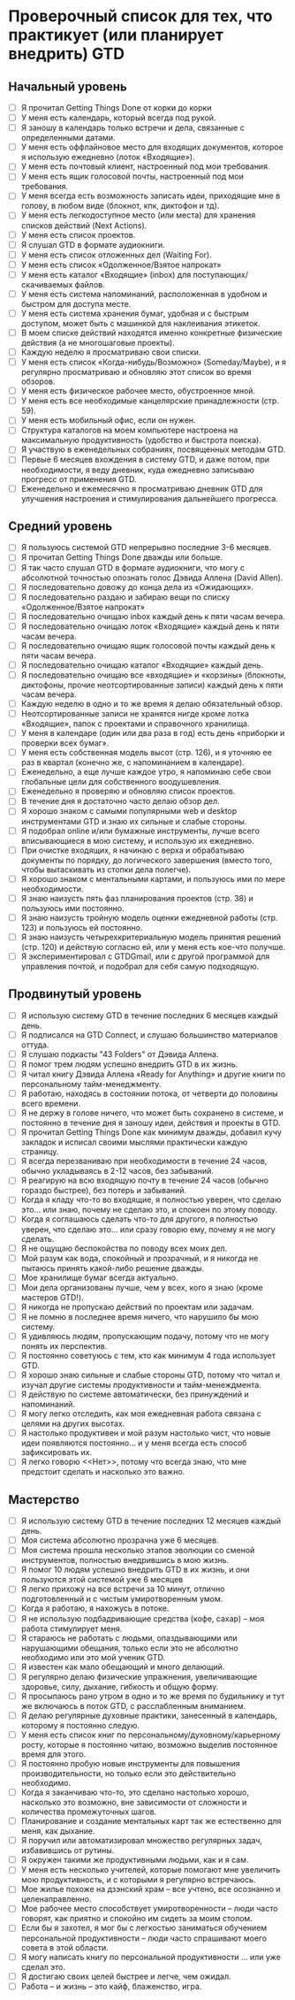 Проверочный список для тех, что практикует (или планирует внедрить) GTD
=======================================================================

Начальный уровень
-----------------

- [ ] Я прочитал Getting Things Done от корки до корки
- [ ] У меня есть календарь, который всегда под рукой.
- [ ] Я заношу в календарь только встречи и дела, связанные с определенными датами.
- [ ] У меня есть оффлайновое место для входящих документов, которое я использую ежедневно (лоток «Входящие»).
- [ ] У меня есть почтовый клиент, настроенный под мои требования.
- [ ] У меня есть ящик голосовой почты, настроенный под мои требования.
- [ ] У меня всегда есть возможность записать идеи, приходящие мне в голову, в любом виде (блокнот, кпк, диктофон и тд).
- [ ] У меня есть легкодоступное место (или места) для хранения списков действий (Next Actions).
- [ ] У меня есть список проектов.
- [ ] Я слушал GTD в формате аудиокниги.
- [ ] У меня есть список отложенных дел (Waiting For).
- [ ] У меня есть список «Одолженное/Взятое напрокат»
- [ ] У меня есть каталог «Входящие» (inbox) для поступающих/скачиваемых файлов.
- [ ] У меня есть система напоминаний, расположенная в удобном и быстром для доступа месте.
- [ ] У меня есть система хранения бумаг, удобная и с быстрым доступом, может быть с машинкой для наклеивания этикеток.
- [ ] В моем списке действий находятся именно конкретные физические действия (а не многошаговые проекты).
- [ ] Каждую неделю я просматриваю свои списки.
- [ ] У меня есть список «Когда-нибудь/Возможно» (Someday/Maybe), и я регулярно просматриваю и обновляю этот список во время обзоров.
- [ ] У меня есть физическое рабочее место, обустроенное мной.
- [ ] У меня есть все необходимые канцелярские принадлежности (стр. 59).
- [ ] У меня есть мобильный офис, если он нужен.
- [ ] Структура каталогов на моем компьютере настроена на максимальную продуктивность (удобство и быстрота поиска).
- [ ] Я участвую в еженедельных собраниях, посвященных методам GTD.
- [ ] Первые 6 месяцев вхождения в систему GTD, и даже потом, при необходимости, я веду дневник, куда ежедневно записываю прогресс от применения GTD.
- [ ] Еженедельно и ежемесячно я просматриваю дневник GTD для улучшения настроения и стимулирования дальнейшего прогресса.

Средний уровень
---------------

- [ ] Я пользуюсь системой GTD непрерывно последние 3-6 месяцев.
- [ ] Я прочитал Getting Things Done дважды или больше.
- [ ] Я так часто слушал GTD в формате аудиокниги, что могу с абсолютной точностью опознать голос Дэвида Аллена (David Allen).
- [ ] Я последовательно довожу до конца дела из «Ожидающих».
- [ ] Я последовательно раздаю и забираю вещи по списку «Одолженное/Взятое напрокат»
- [ ] Я последовательно очищаю inbox каждый день к пяти часам вечера.
- [ ] Я последовательно очищаю лоток «Входящие» каждый день к пяти часам вечера.
- [ ] Я последовательно очищаю ящик голосовой почты каждый день к пяти часам вечера.
- [ ] Я последовательно очищаю каталог «Входящие» каждый день.
- [ ] Я последовательно очищаю все «входящие» и «корзины» (блокноты, диктофоны, прочие неотсортированные записи) каждый день к пяти часам вечера.
- [ ] Каждую неделю в одно и то же время я делаю обязательный обзор.
- [ ] Неотсортированные записи не хранятся нигде кроме лотка «Входящие», папок с проектами и справочного хранилища.
- [ ] У меня в календаре (один или два раза в год) есть день «приборки и проверки всех бумаг».
- [ ] У меня есть собственная модель высот (стр. 126), и я уточняю ее раз в квартал (конечно же, с напоминанием в календаре).
- [ ] Еженедельно, а еще лучше каждое утро, я напоминаю себе свои глобальные цели для собственного воодушевления.
- [ ] Еженедельно я проверяю и обновляю список проектов.
- [ ] В течение дня я достаточно часто делаю обзор дел.
- [ ] Я хорошо знаком с самыми популярными web и desktop инструментами GTD и знаю их сильные и слабые стороны.
- [ ] Я подобрал online и/или бумажные инструменты, лучше всего вписывающиеся в мою систему, и использую их ежедневно.
- [ ] При очистке входящих, я начинаю с верха и обрабатываю документы по порядку, до логического завершения (вместо того, чтобы вытаскивать из стопки дела полегче).
- [ ] Я хорошо знаком с ментальными картами, и пользуюсь ими по мере необходимости.
- [ ] Я знаю наизусть пять фаз планирования проектов (стр. 38) и пользуюсь ими постоянно.
- [ ] Я знаю наизусть тройную модель оценки ежедневной работы (стр. 123) и пользуюсь ей постоянно.
- [ ] Я знаю наизусть четырехкритериальную модель принятия решений (стр. 120) и действую согласно ей, или у меня есть кое-что получше.
- [ ] Я экспериментировал с GTDGmail, или с другой программой для управления почтой, и подобрал для себя самую подходящую.

Продвинутый уровень
-------------------

- [ ] Я использую систему GTD в течение последних 6 месяцев каждый день.
- [ ] Я подписался на GTD Connect, и слушаю большинство материалов оттуда.
- [ ] Я слушаю подкасты "43 Folders" от Дэвида Аллена.
- [ ] Я помог трем людям успешно внедрить GTD в их жизнь.
- [ ] Я читал книгу Дэвида Аллена «Ready for Anything» и другие книги по персональному тайм-менеджменту.
- [ ] Я работаю, находясь в состоянии потока, от четверти до половины всего времени.
- [ ] Я не держу в голове ничего, что может быть сохранено в системе, и постоянно в течение дня я заношу идеи, действия и проекты в GTD.
- [ ] Я прочитал Getting Things Done как минимум дважды, добавил кучу закладок и исписал своими мыслями практически каждую страницу.
- [ ] Я всегда перезваниваю при необходимости в течение 24 часов, обычно укладываясь в 2-12 часов, без забываний.
- [ ] Я реагирую на всю входящую почту в течение 24 часов (обычно гораздо быстрее), без потерь и забываний.
- [ ] Когда я кладу что-то во входящие, я полностью уверен, что сделаю это… или знаю, почему не сделаю это, и спокоен по этому поводу.
- [ ] Когда я соглашаюсь сделать что-то для другого, я полностью уверен, что сделаю это… или сразу говорю ему, почему я не могу сделать.
- [ ] Я не ощущаю беспокойства по поводу всех моих дел.
- [ ] Мой разум как вода, спокойный и прозрачный, и я никогда не пытаюсь принять какой-либо решение дважды.
- [ ] Мое хранилище бумаг всегда актуально.
- [ ] Мои дела организованы лучше, чем у всех, кого я знаю (кроме мастеров GTD!).
- [ ] Я никогда не пропускаю действий по проектам или задачам.
- [ ] Я не помню в последнее время ничего, что нарушило бы мою систему.
- [ ] Я удивляюсь людям, пропускающим подачу, потому что не могу понять их перспектив.
- [ ] Я постоянно советуюсь с тем, кто как минимум 4 года использует GTD.
- [ ] Я хорошо знаю сильные и слабые стороны GTD, потому что читал и изучал другие системы продуктивности и тайм-менеждмента.
- [ ] Я действую по системе автоматически, без принуждений и напоминаний.
- [ ] Я могу легко отследить, как моя ежедневная работа связана с целями на других высотах.
- [ ] Я настолько продуктивен и мой разум настолько чист, что новые идеи появляются постоянно… и у меня всегда есть способ зафиксировать их.
- [ ] Я легко говорю <<Нет>>, потому что всегда знаю, что мне предстоит сделать и насколько это важно.

Мастерство
----------

- [ ] Я использую систему GTD в течение последних 12 месяцев каждый день.
- [ ] Моя система абсолютно прозрачна уже 6 месяцев.
- [ ] Моя система прошла несколько этапов эволюции со сменой инструментов, полностью внедрившись в мою жизнь.
- [ ] Я помог 10 людям успешно внедрить GTD в их жизнь, и они пользуются этой системой уже 6 месяцев
- [ ] Я легко прихожу на все встречи за 10 минут, отлично подготовленный и с чистым умиротворенным умом.
- [ ] Когда я работаю, я нахожусь в потоке.
- [ ] Я не использую подбадривающие средства (кофе, сахар) – моя работа стимулирует меня.
- [ ] Я стараюсь не работать с людьми, опаздывающими или нарушающими обещания, только если это не абсолютно необходимо или это мой ученик GTD.
- [ ] Я известен как мало обещающий и много делающий.
- [ ] Я регулярно делаю физические упражнения, увеличивающие здоровье, силу, дыхание, гибкость и общую форму.
- [ ] Я просыпаюсь рано утром в одно и то же время по будильнику и тут же включаюсь в поток GTD, с расслабленным вниманием.
- [ ] Я делаю регулярные духовные практики, занесенный в календарь, которому я постоянно следую.
- [ ] У меня есть список книг по персональному/духовному/карьерному росту, которые я постоянно читаю, возможно выделив постоянное время для этого.
- [ ] Я постоянно пробую новые инструменты для повышения производительности, но только если это действительно необходимо.
- [ ] Когда я заканчиваю что-то, это сделано настолько хорошо, насколько это возможно, вне зависимости от сложности и количества промежуточных шагов.
- [ ] Планирование и создание ментальных карт так же естественно для меня, как дыхание.
- [ ] Я поручил или автоматизировал множество регулярных задач, избавившись от рутины.
- [ ] Я окружен такими же продуктивными людьми, как и я сам.
- [ ] У меня есть несколько учителей, которые помогают мне увеличить мою продуктивность, и с которыми я регулярно встречаюсь.
- [ ] Мое жилье похоже на дзэнский храм – все учтено, все осознанно и целенаправленно.
- [ ] Мое рабочее место способствует умиротворенности – люди часто говорят, как приятно и спокойно им сидеть за моим столом.
- [ ] Если бы я захотел, я мог бы с легкостью заниматься обучением персональной продуктивности – люди часто спрашивают моего совета в этой области.
- [ ] Я могу написать книгу по персональной продуктивности … или уже сделал это.
- [ ] Я достигаю своих целей быстрее и легче, чем ожидал.
- [ ] Работа – и жизнь – это кайф, блаженство, игра.
